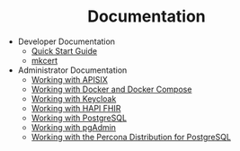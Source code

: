 <h1 align="center">Documentation</h1>

* Developer Documentation
  * [Quick Start Guide](./developer/quick-start-guide/README.md)
  * [mkcert](./docs/developer/mkcert/README.md)
* Administrator Documentation
  * [Working with APISIX](./administrator/apisix/README.md)
  * [Working with Docker and Docker Compose](./administrator/docker/README.md)
  * [Working with Keycloak](./administrator/keycloak/README.md)
  * [Working with HAPI FHIR](./administrator/hapi-fhir/README.md)
  * [Working with PostgreSQL](./administrator/postgres/README.md)
  * [Working with pgAdmin](./administrator/pgadmin/README.md)
  * [Working with the Percona Distribution for PostgreSQL](./administrator/percona-distribution-for-postgresql/README.md)
